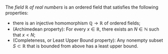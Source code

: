 The *field* $\mathbb{R}$ *of real numbers* is an ordered field that satisfies the following properties:

- there is an injective homomorphism $\mathbb{Q} \to \mathbb{R}$ of ordered fields; 
- (Archimedean property): For every $x \in \mathbb{R}$, there exists an $N \in \mathbb{N}$ such that $x < N$;
- (Completeness, or Least Upper Bound property): Any nonempty subset $S \subset \mathbb{R}$ that is bounded from above has a least upper bound.
